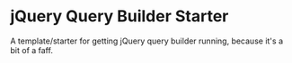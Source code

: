 jQuery Query Builder Starter
============================

A template/starter for getting jQuery query builder running, because it's a bit of a faff.
